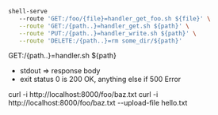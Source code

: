 ```bash
shell-serve
   --route 'GET:/foo/{file}=handler_get_foo.sh ${file}' \
   --route 'GET:/{path..}=handler_get.sh ${path}' \
   --route 'PUT:/{path..}=handler_write.sh ${path}' \
   --route 'DELETE:/{path..}=rm some_dir/${path}'
```

GET:/{path..}=handler.sh ${path}
* stdout => response body
* exit status 0 is 200 OK, anything else if 500 Error

curl -i http://localhost:8000/foo/baz.txt
curl -i http://localhost:8000/foo/baz.txt --upload-file hello.txt